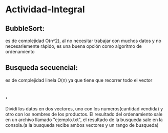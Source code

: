 # Actividad-Integral
## BubbleSort:
es de complejidad O(n^2), al no necesitar trabajar con muchos datos y no necesariemente rápido, es una buena opción como algoritmo de ordenamiento
## Busqueda secuencial:
es de complejidad linela O(n) ya que tiene que recorrer todo el vector
## . 
Dividí los datos en dos vectores, uno con los numeros(cantidad vendida) y otro con los nombres de los productos. El resultado del ordenamiento sale en un archivo llamado "ejemplo.txt", el resultado de la busqueda sale en la consola.(a la busqueda recibe ambos vectores y un rango de busqueda)
